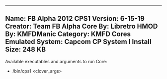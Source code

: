 -----------------------
Name: FB Alpha 2012 CPS1
Version: 6-15-19
Creator: Team FB Alpha
Core By: Libretro
HMOD By: KMFDManic
Category: KMFD Cores
Emulated System: Capcom CP System I
Install Size: 248 KB
-----------------------
Available executables and arguments to run Core:
- /bin/cps1 <rom> <clover_args>
